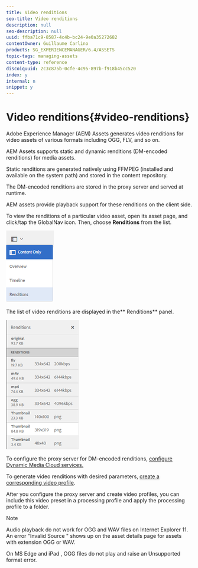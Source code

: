 ```yaml
---
title: Video renditions
seo-title: Video renditions
description: null
seo-description: null
uuid: ffba71c9-8587-4c4b-bc24-9e0a35272682
contentOwner: Guillaume Carlino
products: SG_EXPERIENCEMANAGER/6.4/ASSETS
topic-tags: managing-assets
content-type: reference
discoiquuid: 2c3c875b-0cfe-4c95-897b-f918b45cc520
index: y
internal: n
snippet: y
---
```


# Video renditions{#video-renditions}

Adobe Experience Manager (AEM) Assets generates video renditions for video assets of various formats including OGG, FLV, and so on.

AEM Assets supports static and dynamic renditions (DM-encoded renditions) for media assets.

Static renditions are generated natively using FFMPEG (installed and available on the system path) and stored in the content repository.

The DM-encoded renditions are stored in the proxy server and served at runtime.

AEM assets provide playback support for these renditions on the client side.

To view the renditions of a particular video asset, open its asset page, and click/tap the GlobalNav icon. Then, choose **Renditions** from the list.

![](assets/chlimage_1-483.png)

The list of video renditions are displayed in the** Renditions** panel. 

![](assets/chlimage_1-484.png)

To configure the proxy server for DM-encoded renditions, [configure Dynamic Media Cloud services.](../../assets/using/config-dynamic.md)

To generate video renditions with desired parameters, [create a corresponding video profile](../../assets/using/video-profiles.md).

After you configure the proxy server and create video profiles, you can include this video preset in a processing profile and apply the processing profile to a folder.

>[!NOTE]
>
>Audio playback do not work for OGG and WAV files on Internet Explorer 11. An error "Invalid Source " shows up on the asset details page for assets with extension OGG or WAV.
>
>On MS Edge and iPad , OGG files do not play and raise an Unsupported format error.

